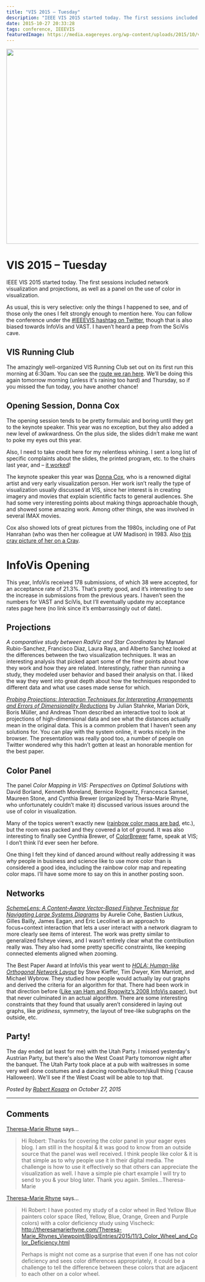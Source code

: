 ```yaml
---
title: "VIS 2015 – Tuesday"
description: "IEEE VIS 2015 started today. The first sessions included network visualization and projections, as well as a panel on the use of color in visualization."
date: 2015-10-27 20:33:28
tags: conference, IEEEVIS
featuredImage: https://media.eagereyes.org/wp-content/uploads/2015/10/vis15-tue-teaser.png
---
```


<p align="center"><img src="https://media.eagereyes.org/wp-content/uploads/2015/10/vis15-tue-teaser.png" alt="" width="825" height="510" /></p>

# VIS 2015 – Tuesday

IEEE VIS 2015 started today. The first sessions included network visualization and projections, as well as a panel on the use of color in visualization.

As usual, this is very selective: only the things I happened to see, and of those only the ones I felt strongly enough to mention here. You can follow the conference under the <span class="externalcitation"><a href="https://twitter.com/hashtag/ieeevis">#IEEEVIS hashtag on Twitter</a></span>, though that is also biased towards InfoVis and VAST. I haven’t heard a peep from the SciVis cave.

## VIS Running Club

The amazingly well-organized VIS Running Club set out on its first run this morning at 6:30am. You can see the <a href="https://www.strava.com/activities/421307356">route we ran here</a>. We’ll be doing this again tomorrow morning (unless it's raining too hard) and Thursday, so if you missed the fun today, you have another chance!

## Opening Session, Donna Cox

The opening session tends to be pretty formulaic and boring until they get to the keynote speaker. This year was no exception, but they also added a new level of awkwardness. On the plus side, the slides didn’t make me want to poke my eyes out this year.

Also, I need to take credit here for my relentless whining. I sent a long list of specific complaints about the slides, the printed program, etc. to the chairs last year, and – [it worked](https://twitter.com/tamaramunzner/status/656382598860505089)!

The keynote speaker this year was <a href="http://www.ncsa.illinois.edu/People/cox/">Donna Cox</a>, who is a renowned digital artist and very early visualization person. Her work isn’t really the type of visualization usually discussed at VIS, since her interest is in creating imagery and movies that explain scientific facts to general audiences. She had some very interesting points about making things approachable though, and showed some amazing work. Among other things, she was involved in several IMAX movies.

Cox also showed lots of great pictures from the 1980s, including one of Pat Hanrahan (who was then her colleague at UW Madison) in 1983. Also [this cray picture of her on a Cray](https://twitter.com/misslake/status/659002098269442048).

<h1>InfoVis Opening</h1>

This year, InfoVis received 178 submissions, of which 38 were accepted, for an acceptance rate of 21.3%. That’s pretty good, and it’s interesting to see the increase in submissions from the previous years. I haven’t seen the numbers for VAST and SciVis, but I’ll eventually update my acceptance rates page here (no link since it’s embarrassingly out of date).

## Projections

<em>A comparative study between RadViz and Star Coordinates</em> by Manuel Rubio-Sanchez, Francisco Diaz, Laura Raya, and Alberto Sanchez looked at the differences between the two visualization techniques. It was an interesting analysis that picked apart some of the finer points about how they work and how they are related. Interestingly, rather than running a study, they modeled user behavior and based their analysis on that. I liked the way they went into great depth about how the techniques responded to different data and what use cases made sense for which.

<em><a href="http://julianstahnke.com/probing-projections/">Probing Projections: Interaction Techniques for Interpreting Arrangements and Errors of Dimensionality Reductions</a></em> by Julian Stahnke, Marian Dörk, Boris Müller, and Andreas Thom described an interactive tool to look at projections of high-dimensional data and see what the distances actually mean in the original data. This is a common problem that I haven’t seen any solutions for. You can play with the system online, it works nicely in the browser. The presentation was really good too, a number of people on Twitter wondered why this hadn’t gotten at least an honorable mention for the best paper.

## Color Panel

The panel <em>Color Mapping in VIS: Perspectives on Optimal Solutions</em> with David Borland, Kenneth Moreland, Bernice Rogowitz, Francesca Samsel, Maureen Stone, and Cynthia Brewer (organized by Thersa-Marie Rhyne, who unfortunately couldn’t make it) discussed various issues around the use of color in visualization.

Many of the topics weren’t exactly new (<a href="/basics/rainbow-color-map">rainbow color maps are bad</a>, etc.), but the room was packed and they covered a lot of ground. It was also interesting to finally see Cynthia Brewer, of <a href="http://colorbrewer2.org/">ColorBrewer</a> fame, speak at VIS; I don’t think I’d ever seen her before.

One thing I felt they kind of danced around without really addressing it was <em>why</em> people in business and science like to use more color than is considered a good idea, including the rainbow color map and repeating color maps. I’ll have some more to say on this in another posting soon.

## Networks

<em><a href="http://www.gillesbailly.fr/publis/BAILLY_SchemeLens.pdf">SchemeLens: A Content-Aware Vector-Based Fisheye Technique for Navigating Large Systems Diagrams</a></em> by Aurelie Cohe, Bastien Liutkus, Gilles Bailly, James Eagan, and Eric Lecolinet is an approach to focus+context interaction that lets a user interact with a network diagram to more clearly see items of interest. The work was pretty similar to generalized fisheye views, and I wasn’t entirely clear what the contribution really was. They also had some pretty specific constraints, like keeping connected elements aligned when zooming.

The Best Paper Award at InfoVis this year went to <em><a href="http://marvl.infotech.monash.edu/~dwyer/papers/hola2015.pdf">HOLA: Human-like Orthogonal Network Layout</a></em> by Steve Kieffer, Tim Dwyer, Kim Marriott, and Michael Wybrow. They studied how people would actually lay out graphs and derived the criteria for an algorithm for that. There had been work in that direction before (<a href="http://repository.tue.nl/651333">Like van Ham and Rogowitz’s 2008 InfoVis paper</a>), but that never culminated in an actual algorithm. There are some interesting constraints that they found that usually aren’t considered in laying out graphs, like <em>gridiness</em>, symmetry, the layout of tree-like subgraphs on the outside, etc.

## Party!

The day ended (at least for me) with the Utah Party. I missed yesterday's Austrian Party, but there's also the West Coast Party tomorrow night after the banquet. The Utah Party took place at a pub with waitresses in some very well done costumes and a dancing roomba/broom/skull thing ('cause Halloween). We'll see if the West Coast will be able to top that.


_Posted by <a href="/about">Robert Kosara</a> on October 27, 2015_


<aside class="comments">

---
## Comments

<a href="http://Theresamarierhyne.com" rel="nofollow noopener" target="_blank">Theresa-Marie Rhyne</a> says…
>	Hi Robert: Thanks for covering the color panel in your eager eyes blog. I am still in the hospital &amp; it was good to know from an outside source that the panel was well received. I think people like color &amp; it is that simple as to why people use it in their digital media. The challenge is how to use it effectively so that others can appreciate the visualization as well. I have a simple pie chart example I will try to send to you &amp; your blog later. Thank you again. Smiles...Theresa-Marie

<a href="http://theresamarierhyne.com/Theresa-Marie_Rhynes_Viewpoint/Blog/Entries/2015/11/3_Color_Wheel_and_Color_Deficiency.html" rel="nofollow noopener" target="_blank">Theresa-Marie Rhyne</a> says…
>	Hi Robert:  I have posted my study of a color wheel in Red Yellow Blue painters color space (Red, Yellow, Blue, Orange, Green and Purple colors) with a color deficiency study using Vischeck: http://theresamarierhyne.com/Theresa-Marie_Rhynes_Viewpoint/Blog/Entries/2015/11/3_Color_Wheel_and_Color_Deficiency.html
>	
>	Perhaps is might not come as a surprise that even if one has not color deficiency and sees color differences appropriately, it could be a challenge to tell the difference between these colors that are adjacent to each other on a color wheel.

</aside>

